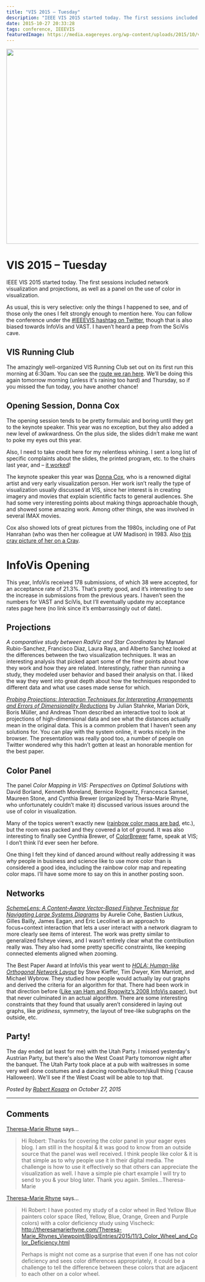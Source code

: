 ```yaml
---
title: "VIS 2015 – Tuesday"
description: "IEEE VIS 2015 started today. The first sessions included network visualization and projections, as well as a panel on the use of color in visualization."
date: 2015-10-27 20:33:28
tags: conference, IEEEVIS
featuredImage: https://media.eagereyes.org/wp-content/uploads/2015/10/vis15-tue-teaser.png
---
```


<p align="center"><img src="https://media.eagereyes.org/wp-content/uploads/2015/10/vis15-tue-teaser.png" alt="" width="825" height="510" /></p>

# VIS 2015 – Tuesday

IEEE VIS 2015 started today. The first sessions included network visualization and projections, as well as a panel on the use of color in visualization.

As usual, this is very selective: only the things I happened to see, and of those only the ones I felt strongly enough to mention here. You can follow the conference under the <span class="externalcitation"><a href="https://twitter.com/hashtag/ieeevis">#IEEEVIS hashtag on Twitter</a></span>, though that is also biased towards InfoVis and VAST. I haven’t heard a peep from the SciVis cave.

## VIS Running Club

The amazingly well-organized VIS Running Club set out on its first run this morning at 6:30am. You can see the <a href="https://www.strava.com/activities/421307356">route we ran here</a>. We’ll be doing this again tomorrow morning (unless it's raining too hard) and Thursday, so if you missed the fun today, you have another chance!

## Opening Session, Donna Cox

The opening session tends to be pretty formulaic and boring until they get to the keynote speaker. This year was no exception, but they also added a new level of awkwardness. On the plus side, the slides didn’t make me want to poke my eyes out this year.

Also, I need to take credit here for my relentless whining. I sent a long list of specific complaints about the slides, the printed program, etc. to the chairs last year, and – [it worked](https://twitter.com/tamaramunzner/status/656382598860505089)!

The keynote speaker this year was <a href="http://www.ncsa.illinois.edu/People/cox/">Donna Cox</a>, who is a renowned digital artist and very early visualization person. Her work isn’t really the type of visualization usually discussed at VIS, since her interest is in creating imagery and movies that explain scientific facts to general audiences. She had some very interesting points about making things approachable though, and showed some amazing work. Among other things, she was involved in several IMAX movies.

Cox also showed lots of great pictures from the 1980s, including one of Pat Hanrahan (who was then her colleague at UW Madison) in 1983. Also [this cray picture of her on a Cray](https://twitter.com/misslake/status/659002098269442048).

<h1>InfoVis Opening</h1>

This year, InfoVis received 178 submissions, of which 38 were accepted, for an acceptance rate of 21.3%. That’s pretty good, and it’s interesting to see the increase in submissions from the previous years. I haven’t seen the numbers for VAST and SciVis, but I’ll eventually update my acceptance rates page here (no link since it’s embarrassingly out of date).

## Projections

<em>A comparative study between RadViz and Star Coordinates</em> by Manuel Rubio-Sanchez, Francisco Diaz, Laura Raya, and Alberto Sanchez looked at the differences between the two visualization techniques. It was an interesting analysis that picked apart some of the finer points about how they work and how they are related. Interestingly, rather than running a study, they modeled user behavior and based their analysis on that. I liked the way they went into great depth about how the techniques responded to different data and what use cases made sense for which.

<em><a href="http://julianstahnke.com/probing-projections/">Probing Projections: Interaction Techniques for Interpreting Arrangements and Errors of Dimensionality Reductions</a></em> by Julian Stahnke, Marian Dörk, Boris Müller, and Andreas Thom described an interactive tool to look at projections of high-dimensional data and see what the distances actually mean in the original data. This is a common problem that I haven’t seen any solutions for. You can play with the system online, it works nicely in the browser. The presentation was really good too, a number of people on Twitter wondered why this hadn’t gotten at least an honorable mention for the best paper.

## Color Panel

The panel <em>Color Mapping in VIS: Perspectives on Optimal Solutions</em> with David Borland, Kenneth Moreland, Bernice Rogowitz, Francesca Samsel, Maureen Stone, and Cynthia Brewer (organized by Thersa-Marie Rhyne, who unfortunately couldn’t make it) discussed various issues around the use of color in visualization.

Many of the topics weren’t exactly new (<a href="/basics/rainbow-color-map">rainbow color maps are bad</a>, etc.), but the room was packed and they covered a lot of ground. It was also interesting to finally see Cynthia Brewer, of <a href="http://colorbrewer2.org/">ColorBrewer</a> fame, speak at VIS; I don’t think I’d ever seen her before.

One thing I felt they kind of danced around without really addressing it was <em>why</em> people in business and science like to use more color than is considered a good idea, including the rainbow color map and repeating color maps. I’ll have some more to say on this in another posting soon.

## Networks

<em><a href="http://www.gillesbailly.fr/publis/BAILLY_SchemeLens.pdf">SchemeLens: A Content-Aware Vector-Based Fisheye Technique for Navigating Large Systems Diagrams</a></em> by Aurelie Cohe, Bastien Liutkus, Gilles Bailly, James Eagan, and Eric Lecolinet is an approach to focus+context interaction that lets a user interact with a network diagram to more clearly see items of interest. The work was pretty similar to generalized fisheye views, and I wasn’t entirely clear what the contribution really was. They also had some pretty specific constraints, like keeping connected elements aligned when zooming.

The Best Paper Award at InfoVis this year went to <em><a href="http://marvl.infotech.monash.edu/~dwyer/papers/hola2015.pdf">HOLA: Human-like Orthogonal Network Layout</a></em> by Steve Kieffer, Tim Dwyer, Kim Marriott, and Michael Wybrow. They studied how people would actually lay out graphs and derived the criteria for an algorithm for that. There had been work in that direction before (<a href="http://repository.tue.nl/651333">Like van Ham and Rogowitz’s 2008 InfoVis paper</a>), but that never culminated in an actual algorithm. There are some interesting constraints that they found that usually aren’t considered in laying out graphs, like <em>gridiness</em>, symmetry, the layout of tree-like subgraphs on the outside, etc.

## Party!

The day ended (at least for me) with the Utah Party. I missed yesterday's Austrian Party, but there's also the West Coast Party tomorrow night after the banquet. The Utah Party took place at a pub with waitresses in some very well done costumes and a dancing roomba/broom/skull thing ('cause Halloween). We'll see if the West Coast will be able to top that.


_Posted by <a href="/about">Robert Kosara</a> on October 27, 2015_


<aside class="comments">

---
## Comments

<a href="http://Theresamarierhyne.com" rel="nofollow noopener" target="_blank">Theresa-Marie Rhyne</a> says…
>	Hi Robert: Thanks for covering the color panel in your eager eyes blog. I am still in the hospital &amp; it was good to know from an outside source that the panel was well received. I think people like color &amp; it is that simple as to why people use it in their digital media. The challenge is how to use it effectively so that others can appreciate the visualization as well. I have a simple pie chart example I will try to send to you &amp; your blog later. Thank you again. Smiles...Theresa-Marie

<a href="http://theresamarierhyne.com/Theresa-Marie_Rhynes_Viewpoint/Blog/Entries/2015/11/3_Color_Wheel_and_Color_Deficiency.html" rel="nofollow noopener" target="_blank">Theresa-Marie Rhyne</a> says…
>	Hi Robert:  I have posted my study of a color wheel in Red Yellow Blue painters color space (Red, Yellow, Blue, Orange, Green and Purple colors) with a color deficiency study using Vischeck: http://theresamarierhyne.com/Theresa-Marie_Rhynes_Viewpoint/Blog/Entries/2015/11/3_Color_Wheel_and_Color_Deficiency.html
>	
>	Perhaps is might not come as a surprise that even if one has not color deficiency and sees color differences appropriately, it could be a challenge to tell the difference between these colors that are adjacent to each other on a color wheel.

</aside>

